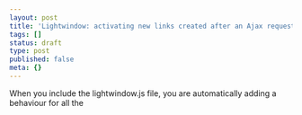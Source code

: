 ```yaml
---
layout: post
title: 'Lightwindow: activating new links created after an Ajax request'
tags: []
status: draft
type: post
published: false
meta: {}
---
```

When you include the lightwindow.js file, you are automatically adding a behaviour for all the 
